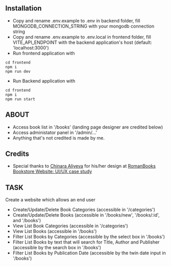 ## Installation
 - Copy and rename .env.example to .env in backend folder, fill MONGODB_CONNECTION_STRING with your mongodb connection string
 - Copy and rename .env.example to .env.local in frontend folder, fill VITE_API_ENDPOINT with the backend application's host (default: 'localhost:3000')
 - Run frontend application with
 ```
 cd frontend
 npm i
 npm run dev
 ```
 - Run Backend application with
 ```
 cd frontend
 npm i
 npm run start
 ```

## ABOUT
 - Access book list in '/books' (landing page designer are credited below)
 - Access administator panel in '/admin/...' 
 - Anything that's not credited is made by me.

## Credits

 - Special thanks to [Chinara Aliyeva](https://www.behance.net/chinaraaliyeva) for his/her design at [RomanBooks Bookstore Website: UI/UX case study](https://www.behance.net/gallery/202013909/RomanBooks-Bookstore-Website-UIUX-case-study?tracking_source=search_projects|bookstore+website&l=3)

## TASK
Create a website which allows an end user

 - Create/Update/Delete Book Categories (accessible in '/categories')
 - Create/Update/Delete Books (accessible in '/books/new', '/books/:id', and '/books')
 - View List Book Categories (accessible in '/categories')
 - View List Books (accessible in '/books')
 - Filter List Books by Categories (accessible by the select box in '/books')
 - Filter List Books by text that will search for Title, Author and Publisher (accessible by the search box in '/books')
 - Filter List Books by Publication Date (accessible by the twin date input in '/books')